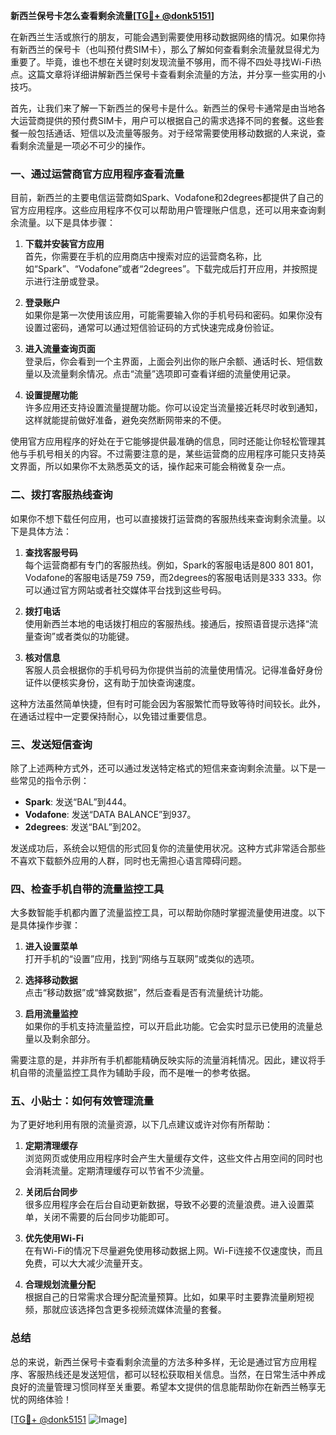 **新西兰保号卡怎么查看剩余流量[[TG💪+ @donk5151](https://t.me/s/donk5151)]**

在新西兰生活或旅行的朋友，可能会遇到需要使用移动数据网络的情况。如果你持有新西兰的保号卡（也叫预付费SIM卡），那么了解如何查看剩余流量就显得尤为重要了。毕竟，谁也不想在关键时刻发现流量不够用，而不得不四处寻找Wi-Fi热点。这篇文章将详细讲解新西兰保号卡查看剩余流量的方法，并分享一些实用的小技巧。

首先，让我们来了解一下新西兰的保号卡是什么。新西兰的保号卡通常是由当地各大运营商提供的预付费SIM卡，用户可以根据自己的需求选择不同的套餐。这些套餐一般包括通话、短信以及流量等服务。对于经常需要使用移动数据的人来说，查看剩余流量是一项必不可少的操作。

### **一、通过运营商官方应用程序查看流量**

目前，新西兰的主要电信运营商如Spark、Vodafone和2degrees都提供了自己的官方应用程序。这些应用程序不仅可以帮助用户管理账户信息，还可以用来查询剩余流量。以下是具体步骤：

1. **下载并安装官方应用**  
   首先，你需要在手机的应用商店中搜索对应的运营商名称，比如“Spark”、“Vodafone”或者“2degrees”。下载完成后打开应用，并按照提示进行注册或登录。

2. **登录账户**  
   如果你是第一次使用该应用，可能需要输入你的手机号码和密码。如果你没有设置过密码，通常可以通过短信验证码的方式快速完成身份验证。

3. **进入流量查询页面**  
   登录后，你会看到一个主界面，上面会列出你的账户余额、通话时长、短信数量以及流量剩余情况。点击“流量”选项即可查看详细的流量使用记录。

4. **设置提醒功能**  
   许多应用还支持设置流量提醒功能。你可以设定当流量接近耗尽时收到通知，这样就能提前做好准备，避免突然断网带来的不便。

使用官方应用程序的好处在于它能够提供最准确的信息，同时还能让你轻松管理其他与手机号相关的内容。不过需要注意的是，某些运营商的应用程序可能只支持英文界面，所以如果你不太熟悉英文的话，操作起来可能会稍微复杂一点。

### **二、拨打客服热线查询**

如果你不想下载任何应用，也可以直接拨打运营商的客服热线来查询剩余流量。以下是具体方法：

1. **查找客服号码**  
   每个运营商都有专门的客服热线。例如，Spark的客服电话是800 801 801，Vodafone的客服电话是759 759，而2degrees的客服电话则是333 333。你可以通过官方网站或者社交媒体平台找到这些号码。

2. **拨打电话**  
   使用新西兰本地的电话拨打相应的客服热线。接通后，按照语音提示选择“流量查询”或者类似的功能键。

3. **核对信息**  
   客服人员会根据你的手机号码为你提供当前的流量使用情况。记得准备好身份证件以便核实身份，这有助于加快查询速度。

这种方法虽然简单快捷，但有时可能会因为客服繁忙而导致等待时间较长。此外，在通话过程中一定要保持耐心，以免错过重要信息。

### **三、发送短信查询**

除了上述两种方式外，还可以通过发送特定格式的短信来查询剩余流量。以下是一些常见的指令示例：

- **Spark**: 发送“BAL”到444。
- **Vodafone**: 发送“DATA BALANCE”到937。
- **2degrees**: 发送“BAL”到202。

发送成功后，系统会以短信的形式回复你的流量使用状况。这种方式非常适合那些不喜欢下载额外应用的人群，同时也无需担心语言障碍问题。

### **四、检查手机自带的流量监控工具**

大多数智能手机都内置了流量监控工具，可以帮助你随时掌握流量使用进度。以下是具体操作步骤：

1. **进入设置菜单**  
   打开手机的“设置”应用，找到“网络与互联网”或类似的选项。

2. **选择移动数据**  
   点击“移动数据”或“蜂窝数据”，然后查看是否有流量统计功能。

3. **启用流量监控**  
   如果你的手机支持流量监控，可以开启此功能。它会实时显示已使用的流量总量以及剩余部分。

需要注意的是，并非所有手机都能精确反映实际的流量消耗情况。因此，建议将手机自带的流量监控工具作为辅助手段，而不是唯一的参考依据。

### **五、小贴士：如何有效管理流量**

为了更好地利用有限的流量资源，以下几点建议或许对你有所帮助：

1. **定期清理缓存**  
   浏览网页或使用应用程序时会产生大量缓存文件，这些文件占用空间的同时也会消耗流量。定期清理缓存可以节省不少流量。

2. **关闭后台同步**  
   很多应用程序会在后台自动更新数据，导致不必要的流量浪费。进入设置菜单，关闭不需要的后台同步功能即可。

3. **优先使用Wi-Fi**  
   在有Wi-Fi的情况下尽量避免使用移动数据上网。Wi-Fi连接不仅速度快，而且免费，可以大大减少流量开支。

4. **合理规划流量分配**  
   根据自己的日常需求合理分配流量预算。比如，如果平时主要靠流量刷短视频，那就应该选择包含更多视频流媒体流量的套餐。

### **总结**

总的来说，新西兰保号卡查看剩余流量的方法多种多样，无论是通过官方应用程序、客服热线还是发送短信，都可以轻松获取相关信息。当然，在日常生活中养成良好的流量管理习惯同样至关重要。希望本文提供的信息能帮助你在新西兰畅享无忧的网络体验！

[[TG💪+ @donk5151](https://t.me/s/donk5151) ![Image](https://i.postimg.cc/rwNCRYN7/Snipaste-2025-04-30-17-27-05.png)]
